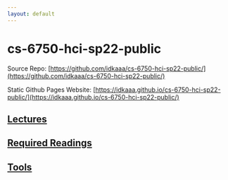 ```yaml
---
layout: default
---
```


# cs-6750-hci-sp22-public

Source Repo: [https://github.com/idkaaa/cs-6750-hci-sp22-public/](https://github.com/idkaaa/cs-6750-hci-sp22-public/)

Static Github Pages Website: [https://idkaaa.github.io/cs-6750-hci-sp22-public/](https://idkaaa.github.io/cs-6750-hci-sp22-public/)

## [Lectures](lectures/readme.md)

## [Required Readings](required-readings/readme.md)

## [Tools](./tools/)
